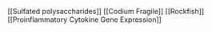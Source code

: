 [[Sulfated polysaccharides]]
[[Codium Fragile]]
[[Rockfish]]
[[Proinflammatory Cytokine Gene Expression]]
